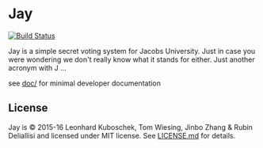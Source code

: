 # Jay

[![Build Status](https://travis-ci.org/kuboschek/jay.svg?branch=prod)](https://travis-ci.org/kuboschek/jay)

Jay is a simple secret voting system for Jacobs University. Just in case you were wondering we don't really know what it stands for either. Just another acronym with J ...

see [doc/](doc) for minimal developer documentation

## License

Jay is &copy; 2015-16 Leonhard Kuboschek, Tom Wiesing, Jinbo Zhang & Rubin Deliallisi and licensed under MIT license. See [LICENSE.md](LICENSE.md) for details.
